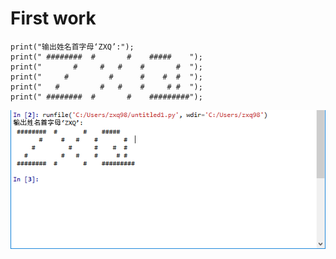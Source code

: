 # First work
```
print("输出姓名首字母‘ZXQ’:");
print(" ########  #       #    #####    ");
print("       #     #   #    #       #  ");
print("     #         #      #    #  #  ");
print("   #         #   #    #     # #  ");
print(" ########  #       #    #########");
```
![My name](https://github.com/ShinetingChu/computational_physics_N2015301510008/blob/master/The%20first%20work.PNG)
